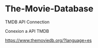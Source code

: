 # The-Movie-Database

TMDB API Connection

Conexion a API TMDB

https://www.themoviedb.org/?language=es
